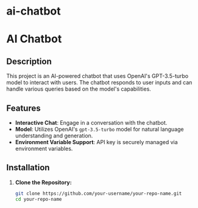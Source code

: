 # ai-chatbot
# AI Chatbot

## Description

This project is an AI-powered chatbot that uses OpenAI's GPT-3.5-turbo model to interact with users. The chatbot responds to user inputs and can handle various queries based on the model's capabilities.

## Features

- **Interactive Chat**: Engage in a conversation with the chatbot.
- **Model**: Utilizes OpenAI's `gpt-3.5-turbo` model for natural language understanding and generation.
- **Environment Variable Support**: API key is securely managed via environment variables.

## Installation

1. **Clone the Repository:**
   ```bash
   git clone https://github.com/your-username/your-repo-name.git
   cd your-repo-name

